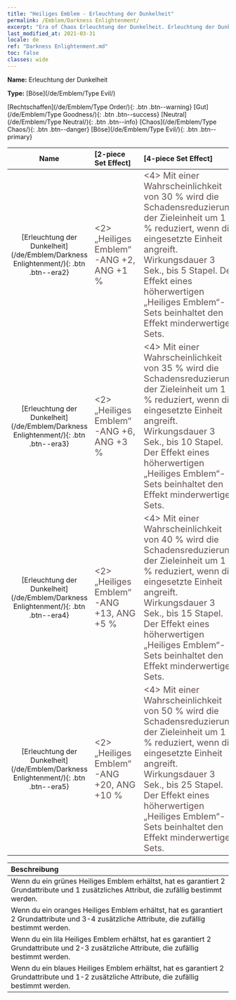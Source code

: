 ```yaml
---
title: "Heiliges Emblem - Erleuchtung der Dunkelheit"
permalink: /Emblem/Darkness Enlightenment/
excerpt: "Era of Chaos Erleuchtung der Dunkelheit. Erleuchtung der Dunkelheit. Era of Chaos Heiliges Emblem Erleuchtung der Dunkelheit. Era of Chaos Böse Erleuchtung der Dunkelheit"
last_modified_at: 2021-03-31
locale: de
ref: "Darkness Enlightenment.md"
toc: false
classes: wide
---
```


 **Name:** Erleuchtung der Dunkelheit

 **Type:** [Böse](/de/Emblem/Type Evil/)

  [Rechtschaffen](/de/Emblem/Type Order/){: .btn .btn--warning}   [Gut](/de/Emblem/Type Goodness/){: .btn .btn--success}   [Neutral](/de/Emblem/Type Neutral/){: .btn .btn--info}   [Chaos](/de/Emblem/Type Chaos/){: .btn .btn--danger}   [Böse](/de/Emblem/Type Evil/){: .btn .btn--primary} 

  |  Name    | [2-piece Set Effect] | [4-piece Set Effect] | [6-piece Set Effect]  | 
  |:-----------------------:|:-------------------|:-----------------|----------------| 
  | [Erleuchtung der Dunkelheit](/de/Emblem/Darkness Enlightenment/){: .btn .btn--era2} | <span style="color: #645252;font-size:20px">&lt;2&gt; „Heiliges Emblem“-ANG +2, ANG +1 %</span> | <span style="color: #645252;font-size:20px">&lt;4&gt; Mit einer Wahrscheinlichkeit von 30 % wird die Schadensreduzierung der Zieleinheit um 1 % reduziert, wenn die eingesetzte Einheit angreift. Wirkungsdauer 3 Sek., bis 5 Stapel. Der Effekt eines höherwertigen „Heiliges Emblem“-Sets beinhaltet den Effekt minderwertiger Sets.</span> | <span style="color: #645252;font-size:20px">&lt;6&gt; „Heiliges Emblem“-ANG +6, ANG +2 %</span> | 
  | [Erleuchtung der Dunkelheit](/de/Emblem/Darkness Enlightenment/){: .btn .btn--era3} | <span style="color: #645252;font-size:20px">&lt;2&gt; „Heiliges Emblem“-ANG +6, ANG +3 %</span> | <span style="color: #645252;font-size:20px">&lt;4&gt; Mit einer Wahrscheinlichkeit von 35 % wird die Schadensreduzierung der Zieleinheit um 1 % reduziert, wenn die eingesetzte Einheit angreift. Wirkungsdauer 3 Sek., bis 10 Stapel. Der Effekt eines höherwertigen „Heiliges Emblem“-Sets beinhaltet den Effekt minderwertiger Sets.</span> | <span style="color: #645252;font-size:20px">&lt;6&gt; „Heiliges Emblem“-ANG +16, ANG +7 %</span> | 
  | [Erleuchtung der Dunkelheit](/de/Emblem/Darkness Enlightenment/){: .btn .btn--era4} | <span style="color: #645252;font-size:20px">&lt;2&gt; „Heiliges Emblem“-ANG +13, ANG +5 %</span> | <span style="color: #645252;font-size:20px">&lt;4&gt; Mit einer Wahrscheinlichkeit von 40 % wird die Schadensreduzierung der Zieleinheit um 1 % reduziert, wenn die eingesetzte Einheit angreift. Wirkungsdauer 3 Sek., bis 15 Stapel. Der Effekt eines höherwertigen „Heiliges Emblem“-Sets beinhaltet den Effekt minderwertiger Sets.</span> | <span style="color: #645252;font-size:20px">&lt;6&gt; „Heiliges Emblem“-ANG +30, ANG +15 %</span> | 
  | [Erleuchtung der Dunkelheit](/de/Emblem/Darkness Enlightenment/){: .btn .btn--era5} | <span style="color: #645252;font-size:20px">&lt;2&gt; „Heiliges Emblem“-ANG +20, ANG +10 %</span> | <span style="color: #645252;font-size:20px">&lt;4&gt; Mit einer Wahrscheinlichkeit von 50 % wird die Schadensreduzierung der Zieleinheit um 1 % reduziert, wenn die eingesetzte Einheit angreift. Wirkungsdauer 3 Sek., bis 25 Stapel. Der Effekt eines höherwertigen „Heiliges Emblem“-Sets beinhaltet den Effekt minderwertiger Sets.</span> | <span style="color: #645252;font-size:20px">&lt;6&gt; „Heiliges Emblem“-ANG +55, ANG +20 %</span> | 

  |         Beschreibung            | 
  |:-------------------------------|
  | Wenn du ein grünes Heiliges Emblem erhältst, hat es garantiert 2 Grundattribute und 1 zusätzliches Attribut, die zufällig bestimmt werden. |
  | Wenn du ein oranges Heiliges Emblem erhältst, hat es garantiert 2 Grundattribute und 3-4 zusätzliche Attribute, die zufällig bestimmt werden. |
  | Wenn du ein lila Heiliges Emblem erhältst, hat es garantiert 2 Grundattribute und 2-3 zusätzliche Attribute, die zufällig bestimmt werden. |
  | Wenn du ein blaues Heiliges Emblem erhältst, hat es garantiert 2 Grundattribute und 1-2 zusätzliche Attribute, die zufällig bestimmt werden. |
